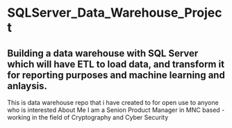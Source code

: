 # SQLServer_Data_Warehouse_Project
Building a data warehouse with SQL Server which will have ETL to load data, and transform it for reporting purposes and machine learning and anlaysis.
-----
This is data warehouse repo that i have created to for open use to anyone who is interested
About Me
I am a Senion Product Manager in MNC based - working in the field of Cryptography and Cyber Security
